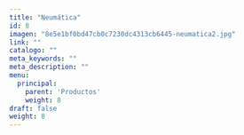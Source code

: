 ```yaml
---
title: "Neumática"
id: 8
imagen: "8e5e1bf0bd47cb0c7230dc4313cb6445-neumatica2.jpg"
link: ""
catalogo: ""
meta_keywords: ""
meta_description: ""
menu:
  principal:
    parent: 'Productos'
    weight: 8
draft: false
weight: 8
---
```

